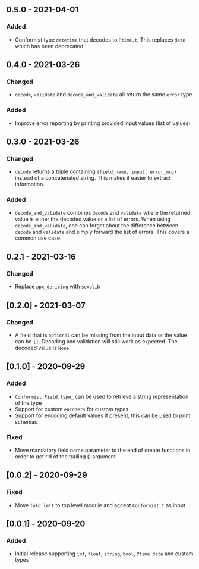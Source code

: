 ## 0.5.0 - 2021-04-01
### Added
- Conformist type `datetime` that decodes to `Ptime.t`. This replaces `date` which has been deprecated.

## 0.4.0 - 2021-03-26
### Changed
- `decode`, `validate` and `decode_and_validate` all return the same `error` type

### Added
- Improve error reporting by printing provided input values (list of values)

## 0.3.0 - 2021-03-26
### Changed
- `decode` returns a triple containing `(field_name, input, error_msg)` instead of a concatenated string. This makes it easier to extract information.

### Added
- `decode_and_validate` combines `decode` and `validate` where the returned value is either the decoded value or a list of errors. When using `decode_and_validate`, one can forget about the difference between `decode` and `validate` and simply forward the list of errors. This covers a common use case.

## 0.2.1 - 2021-03-16
### Changed
- Replace `ppx_deriving` with `sexplib`

## [0.2.0] - 2021-03-07
### Changed
- A field that is `optional` can be missing from the input data or the value can be `[]`. Decoding and validation will still work as expected. The decoded value is `None`.

## [0.1.0] - 2020-09-29
### Added
- `Conformist.Field.type_` can be used to retrieve a string representation of the type
- Support for custom `encoders` for custom types
- Support for encoding default values if present, this can be used to print schemas

### Fixed
- Move mandatory field name parameter to the end of create functions in order to get rid of the trailing () argument

## [0.0.2] - 2020-09-29
### Fixed
- Move `fold_left` to top level module and accept `Conformist.t` as input

## [0.0.1] - 2020-09-20
### Added
- Initial release supporting `int`, `float`, `string`, `bool`, `Ptime.date` and custom types
